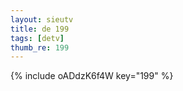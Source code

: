 ```yaml
--- 
layout: sieutv
title: de 199
tags: [detv]
thumb_re: 199
---
```

{% include oADdzK6f4W key="199" %} 
